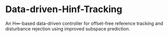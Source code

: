 # Data-driven-Hinf-Tracking
An H∞-based data-driven controller for offset-free reference tracking and disturbance rejection using improved subspace prediction.
